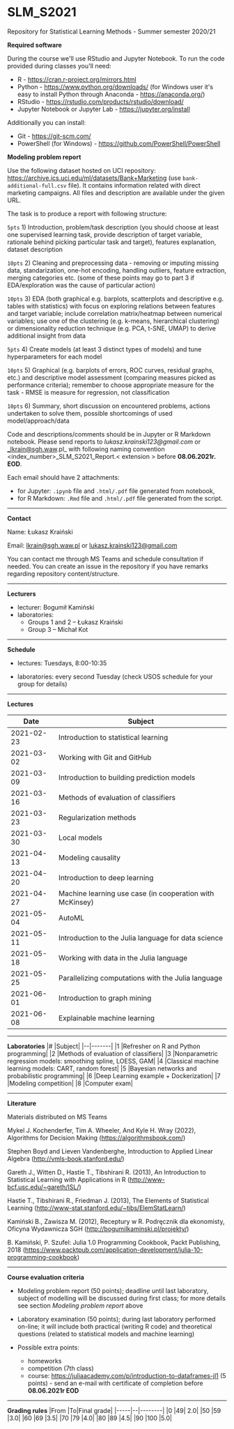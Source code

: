 # SLM_S2021
Repository for Statistical Learning Methods - Summer semester 2020/21

**Required software**

During the course we'll use RStudio and Jupyter Notebook. 
To run the code provided during classes you'll need:
* R - https://cran.r-project.org/mirrors.html
* Python - https://www.python.org/downloads/ (for Windows user it's easy to install Python through Anaconda - https://anaconda.org/)
* RStudio - https://rstudio.com/products/rstudio/download/
* Jupyter Notebook or Jupyter Lab - https://jupyter.org/install 

Additionally you can install:
* Git - https://git-scm.com/
* PowerShell (for Windows) - https://github.com/PowerShell/PowerShell

**Modeling problem report**

Use the following dataset hosted on UCI repository: https://archive.ics.uci.edu/ml/datasets/Bank+Marketing (use `bank-additional-full.csv` file). It contains information related with direct marketing campaigns. All files and description are available under the given URL.

The task is to produce a report with following structure:

`5pts` 1) Introduction, problem/task description (you should choose at least one supervised learning task, provide description of target variable, rationale behind picking particular task and target), features explanation, dataset description

`10pts` 2) Cleaning and preprocessing data - removing or imputing missing data, standarization, one-hot encoding, handling outliers, feature extraction, merging categories etc. (some of these points may go to part 3 if EDA/exploration was the cause of particular action)

`10pts` 3) EDA (both graphical e.g. barplots, scatterplots and descriptive e.g. tables with statistics) with focus on exploring relations between features and target variable; include correlation matrix/heatmap between numerical variables; use one of the clustering (e.g. k-means, hierarchical clustering) or dimensionality reduction technique (e.g. PCA, t-SNE, UMAP) to derive additional insight from data

`5pts` 4) Create models (at least 3 distinct types of models) and tune hyperparameters for each model

`10pts` 5) Graphical (e.g. barplots of errors, ROC curves, residual graphs, etc.) and descriptive model assessment (comparing measures picked as performance criteria); remember to choose appropriate measure for the task - RMSE is measure for regression, not classification

`10pts` 6) Summary, short discussion on encountered problems, actions undertaken to solve them, possible shortcomings of used model/approach/data

Code and descriptions/comments should be in Jupyter or R Markdown notebook. Please send reports to _lukasz.krainski123@gmail.com_ or _lkrain@sgh.waw.pl_ with following naming convention <index_number>_SLM_S2021_Report.< extension > before **08.06.2021r. EOD**. 
  
Each email should have 2 attachments: 
- for Jupyter: `.ipynb` file and `.html/.pdf` file generated from notebook, 
- for R Markdown:  `.Rmd` file and `.html/.pdf` file generated from the script.

---
**Contact**

Name: Łukasz Kraiński

Email: lkrain@sgh.waw.pl or lukasz.krainski123@gmail.com

You can contact me through MS Teams and schedule consultation if needed. You can create an issue in the repository if you have remarks regarding repository content/structure.

---
**Lecturers**

* lecturer: Bogumił Kamiński
* laboratories: 
  * Groups 1 and 2 – Łukasz Kraiński
  * Group 3 – Michał Kot

---
**Schedule**

* lectures: Tuesdays, 8:00-10:35

* laboratories: every second Tuesday (check USOS schedule for your group for details)

---
**Lectures**

|Date |Subject|
|-----|-------|
| 2021-02-23 | Introduction to statistical learning|
| 2021-03-02 | Working with Git and GitHub|
| 2021-03-09 | Introduction to building prediction models|
| 2021-03-16 | Methods of evaluation of classifiers|
| 2021-03-23 | Regularization methods|
| 2021-03-30 | Local models|
| 2021-04-13 | Modeling causality|
| 2021-04-20 | Introduction to deep learning|
| 2021-04-27 | Machine learning use case (in cooperation with McKinsey)|
| 2021-05-04 | AutoML|
| 2021-05-11 | Introduction to the Julia language for data science|
| 2021-05-18 | Working with data in the Julia language|
| 2021-05-25 | Parallelizing computations with the Julia language|
| 2021-06-01 | Introduction to graph mining|
| 2021-06-08 | Explainable machine learning|

---
**Laboratories**
|# |Subject|
|--|-------|
|1 |Refresher on R and Python programming|
|2 |Methods of evaluation of classifiers|
|3 |Nonparametric regression models: smoothing spline, LOESS, GAM|
|4 |Classical machine learning models: CART, random forest|
|5 |Bayesian networks and probabilistic programming|
|6 |Deep Learning example + Dockerization|
|7 |Modeling competition|
|8 |Computer exam| 

---
**Literature**

Materials distributed on MS Teams

Mykel J. Kochenderfer, Tim A. Wheeler, And Kyle H. Wray (2022), Algorithms for Decision Making (https://algorithmsbook.com/)

Stephen Boyd and Lieven Vandenberghe, Introduction to Applied Linear Algebra
(http://vmls-book.stanford.edu/)

Gareth J., Witten D., Hastie T., Tibshirani R. (2013), An Introduction to Statistical Learning
with Applications in R (http://www-bcf.usc.edu/~gareth/ISL/)

Hastie T., Tibshirani R., Friedman J. (2013), The Elements of Statistical Learning
(http://www-stat.stanford.edu/~tibs/ElemStatLearn/)

Kamiński B., Zawisza M. (2012), Receptury w R. Podręcznik dla ekonomisty, Oficyna
Wydawnicza SGH (http://bogumilkaminski.pl/projekty/)

B. Kamiński, P. Szufel: Julia 1.0 Programming Cookbook, Packt Publishing, 2018
(https://www.packtpub.com/application-development/julia-10-programming-cookbook)

---
**Course evaluation criteria**

* Modeling problem report (50 points); deadline until last laboratory, subject of modelling will be discussed during first class; for more details see section _Modeling problem report_ above

* Laboratory examination (50 points); during last laboratory performed on-line; it will include both practical (writing R code) and theoretical questions (related to statistical models and machine learning)

* Possible extra points: 
  * homeworks
  * competition (7th class)
  * course: https://juliaacademy.com/p/introduction-to-dataframes-jl1 (5 points) - send an e-mail with certificate of completion before **08.06.2021r EOD**

---
**Grading rules**
|From |To|Final grade|
|-----|--|--------|
|0 |49| 2.0|
|50 |59 |3.0|
|60 |69 |3.5|
|70 |79 |4.0|
|80 |89 |4.5|
|90 |100 |5.0|
